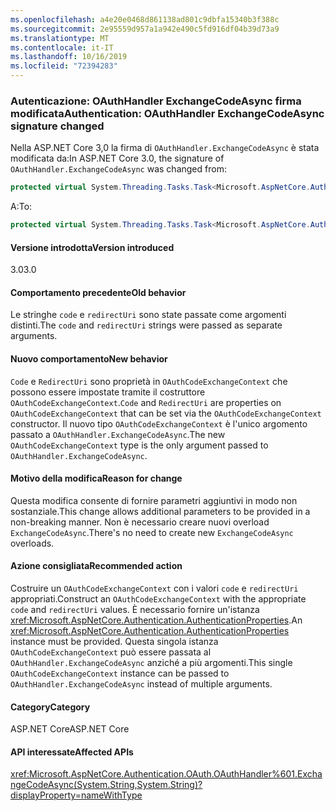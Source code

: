 ```yaml
---
ms.openlocfilehash: a4e20e0468d861138ad801c9dbfa15340b3f388c
ms.sourcegitcommit: 2e95559d957a1a942e490c5fd916df04b39d73a9
ms.translationtype: MT
ms.contentlocale: it-IT
ms.lasthandoff: 10/16/2019
ms.locfileid: "72394283"
---
```

### <a name="authentication-oauthhandler-exchangecodeasync-signature-changed"></a><span data-ttu-id="34bfc-101">Autenticazione: OAuthHandler ExchangeCodeAsync firma modificata</span><span class="sxs-lookup"><span data-stu-id="34bfc-101">Authentication: OAuthHandler ExchangeCodeAsync signature changed</span></span>

<span data-ttu-id="34bfc-102">Nella ASP.NET Core 3,0 la firma di `OAuthHandler.ExchangeCodeAsync` è stata modificata da:</span><span class="sxs-lookup"><span data-stu-id="34bfc-102">In ASP.NET Core 3.0, the signature of `OAuthHandler.ExchangeCodeAsync` was changed from:</span></span>

```csharp
protected virtual System.Threading.Tasks.Task<Microsoft.AspNetCore.Authentication.OAuth.OAuthTokenResponse> ExchangeCodeAsync(string code, string redirectUri) { throw null; }
```

<span data-ttu-id="34bfc-103">A:</span><span class="sxs-lookup"><span data-stu-id="34bfc-103">To:</span></span>

```csharp
protected virtual System.Threading.Tasks.Task<Microsoft.AspNetCore.Authentication.OAuth.OAuthTokenResponse> ExchangeCodeAsync(Microsoft.AspNetCore.Authentication.OAuth.OAuthCodeExchangeContext context) { throw null; }
```

#### <a name="version-introduced"></a><span data-ttu-id="34bfc-104">Versione introdotta</span><span class="sxs-lookup"><span data-stu-id="34bfc-104">Version introduced</span></span>

<span data-ttu-id="34bfc-105">3.0</span><span class="sxs-lookup"><span data-stu-id="34bfc-105">3.0</span></span>

#### <a name="old-behavior"></a><span data-ttu-id="34bfc-106">Comportamento precedente</span><span class="sxs-lookup"><span data-stu-id="34bfc-106">Old behavior</span></span>

<span data-ttu-id="34bfc-107">Le stringhe `code` e `redirectUri` sono state passate come argomenti distinti.</span><span class="sxs-lookup"><span data-stu-id="34bfc-107">The `code` and `redirectUri` strings were passed as separate arguments.</span></span>

#### <a name="new-behavior"></a><span data-ttu-id="34bfc-108">Nuovo comportamento</span><span class="sxs-lookup"><span data-stu-id="34bfc-108">New behavior</span></span>

<span data-ttu-id="34bfc-109">`Code` e `RedirectUri` sono proprietà in `OAuthCodeExchangeContext` che possono essere impostate tramite il costruttore `OAuthCodeExchangeContext`.</span><span class="sxs-lookup"><span data-stu-id="34bfc-109">`Code` and `RedirectUri` are properties on `OAuthCodeExchangeContext` that can be set via the `OAuthCodeExchangeContext` constructor.</span></span> <span data-ttu-id="34bfc-110">Il nuovo tipo `OAuthCodeExchangeContext` è l'unico argomento passato a `OAuthHandler.ExchangeCodeAsync`.</span><span class="sxs-lookup"><span data-stu-id="34bfc-110">The new `OAuthCodeExchangeContext` type is the only argument passed to `OAuthHandler.ExchangeCodeAsync`.</span></span>

#### <a name="reason-for-change"></a><span data-ttu-id="34bfc-111">Motivo della modifica</span><span class="sxs-lookup"><span data-stu-id="34bfc-111">Reason for change</span></span>

<span data-ttu-id="34bfc-112">Questa modifica consente di fornire parametri aggiuntivi in modo non sostanziale.</span><span class="sxs-lookup"><span data-stu-id="34bfc-112">This change allows additional parameters to be provided in a non-breaking manner.</span></span> <span data-ttu-id="34bfc-113">Non è necessario creare nuovi overload `ExchangeCodeAsync`.</span><span class="sxs-lookup"><span data-stu-id="34bfc-113">There's no need to create new `ExchangeCodeAsync` overloads.</span></span>

#### <a name="recommended-action"></a><span data-ttu-id="34bfc-114">Azione consigliata</span><span class="sxs-lookup"><span data-stu-id="34bfc-114">Recommended action</span></span>

<span data-ttu-id="34bfc-115">Costruire un `OAuthCodeExchangeContext` con i valori `code` e `redirectUri` appropriati.</span><span class="sxs-lookup"><span data-stu-id="34bfc-115">Construct an `OAuthCodeExchangeContext` with the appropriate `code` and `redirectUri` values.</span></span> <span data-ttu-id="34bfc-116">È necessario fornire un'istanza <xref:Microsoft.AspNetCore.Authentication.AuthenticationProperties>.</span><span class="sxs-lookup"><span data-stu-id="34bfc-116">An <xref:Microsoft.AspNetCore.Authentication.AuthenticationProperties> instance must be provided.</span></span> <span data-ttu-id="34bfc-117">Questa singola istanza `OAuthCodeExchangeContext` può essere passata al `OAuthHandler.ExchangeCodeAsync` anziché a più argomenti.</span><span class="sxs-lookup"><span data-stu-id="34bfc-117">This single `OAuthCodeExchangeContext` instance can be passed to `OAuthHandler.ExchangeCodeAsync` instead of multiple arguments.</span></span>

#### <a name="category"></a><span data-ttu-id="34bfc-118">Category</span><span class="sxs-lookup"><span data-stu-id="34bfc-118">Category</span></span>

<span data-ttu-id="34bfc-119">ASP.NET Core</span><span class="sxs-lookup"><span data-stu-id="34bfc-119">ASP.NET Core</span></span>

#### <a name="affected-apis"></a><span data-ttu-id="34bfc-120">API interessate</span><span class="sxs-lookup"><span data-stu-id="34bfc-120">Affected APIs</span></span>

<xref:Microsoft.AspNetCore.Authentication.OAuth.OAuthHandler%601.ExchangeCodeAsync(System.String,System.String)?displayProperty=nameWithType>

<!--

#### Affected APIs

`M:Microsoft.AspNetCore.Authentication.OAuth.OAuthHandler`1.ExchangeCodeAsync(System.String,System.String)`

-->
